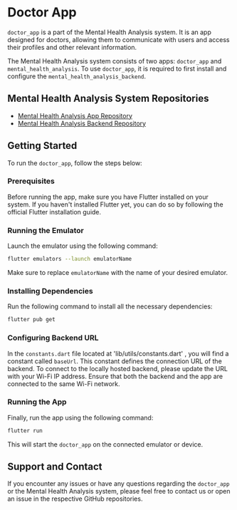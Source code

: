 # Doctor App

`doctor_app` is a part of the Mental Health Analysis system. It is an app designed for doctors, allowing them to communicate with users and access their profiles and other relevant information.

The Mental Health Analysis system consists of two apps: `doctor_app` and `mental_health_analysis`. To use `doctor_app`, it is required to first install and configure the `mental_health_analysis_backend`.

## Mental Health Analysis System Repositories

- [Mental Health Analysis App Repository](https://github.com/adarshvs6665/mental_health_analysis)
- [Mental Health Analysis Backend Repository](https://github.com/adarshvs6665/mental_health_analysis_backend)

## Getting Started

To run the `doctor_app`, follow the steps below:

### Prerequisites

Before running the app, make sure you have Flutter installed on your system. If you haven't installed Flutter yet, you can do so by following the official Flutter installation guide.

### Running the Emulator

Launch the emulator using the following command:


```bash
flutter emulators --launch emulatorName
```

Make sure to replace `emulatorName` with the name of your desired emulator.

### Installing Dependencies

Run the following command to install all the necessary dependencies:


```bash
flutter pub get
```

### Configuring Backend URL

In the `constants.dart` file located at 'lib/utils/constants.dart' , you will find a constant called `baseUrl`. This constant defines the connection URL of the backend. To connect to the locally hosted backend, please update the URL with your Wi-Fi IP address. Ensure that both the backend and the app are connected to the same Wi-Fi network.

### Running the App

Finally, run the app using the following command:
```bash
flutter run
```

This will start the `doctor_app` on the connected emulator or device.

## Support and Contact

If you encounter any issues or have any questions regarding the `doctor_app` or the Mental Health Analysis system, please feel free to contact us or open an issue in the respective GitHub repositories.


